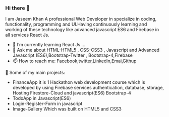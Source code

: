 ### Hi there 👋
I am Jaseem Khan A professional Web Developer in specialize in coding, functionality, programming and UI.Having
continuously learning and working of these technology like advanced javascript ES6 and
Firebase in all services React Js.

- 🌱 I’m currently learning React Js ...
- 💬 Ask me about HTML-HTML5 , CSS-CSS3 , Javascript and Advanced Javascript (ES6),Bootstrap-Twitter , Bootstrap-4,Firebase
- 📫 How to reach me: Facebook,twitter,Linkedin,Emai,Githup

🚀 Some of my main projects:
- FinanceApp it is 1 Hackathon web development course which is developed by using
Firebase services authentication, database, storage, Hosting Firestore-Cloud and
javascript(ES6) Bootstrap-4
- TodoApp in Javascript(ES6)
- Login-Register-Form in javascript
- Image-Gallery Which was built on HTML5 and CSS3
